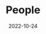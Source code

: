 ---
title: People
date: 2022-10-24

type: landing

sections:
  - block: people
    content:
      title: About me
      # Choose which groups/teams of users to display.
      #   Edit `user_groups` in each user's profile to add them to one or more of these groups.
      user_groups:
          # - Principal Investigators
          # - Researchers
          # - Grad Students
          # - Administration
          # - Visitors
          # - Alumni
          - Developer
      sort_by: Params.last_name
      sort_ascending: true
    design:
      show_interests: false
      show_role: false
      show_social: true
    
  - block: experience
    content:
      title: Experience
      items:
        - title: 학부연구생
          company: 전북대학교 데이터마이닝 연구실
          # # 현재 정보마이닝연구실 랩 사이트를 저장하지 않았기 때문에 아래 링크로 대체
          # company_url: https://csai.jbnu.ac.kr/csai/29031/subview.do?enc=Zm5jdDF8QEB8JTJGamJudVByb2ZsJTJGY3NhaSUyRjc4NyUyRjYzNjclMkZhcnRjbFZpZXcuZG8lM0ZwYWdlJTNEMSUyNmZpbmRUeXBlJTNEJTI2ZmluZFdvcmQlM0QlMjY%3D
          company_logo: "JBNU_Emblem"
          date_start: "2023-04-06"
  
  - block: experience
    content:
      title: Education
      items:
        - title: 전북대학교 재학
          company: 전북대학교 IT정보공학과
          company_url: https://it.jbnu.ac.kr/it/index.do
          company_logo: "JBNU_Emblem"
          date_start: "2020-03-01"

  - block: accomplishments
    content:
      title: Awards & Achievements
      items:
        - title: 2023년 한국디지털콘텐츠학회 추계종합학술대회 대학생 논문경진대회 발표논문 은상
          organization: 한국디지털콘텐츠학회
          organization_url: https://dcs.or.kr/
          icon: award
          icon_pack: fas
          date_start: "2023-05-01"
          description: "Received the Best Paper Award for groundbreaking AI research."
          certificate_url: "/uploads/award1.pdf"
---